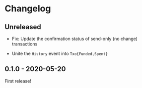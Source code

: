 # Changelog

## Unreleased

- Fix: Update the confirmation status of send-only (no change) transactions

- Unite the `History` event into `Txo{Funded,Spent}`

## 0.1.0 - 2020-05-20

First release!
